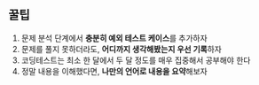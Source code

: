 ## 꿀팁
1. 문제 분석 단계에서 **충분히 예외 테스트 케이스**를 추가하자
2. 문제를 풀지 못하더라도, **어디까지 생각해봤는지 우선 기록**하자
3. 코딩테스트는 최소 한 달에서 두 달 정도를 매우 집중해서 공부해야 한다
4. 정말 내용을 이해했다면, **나만의 언어로 내용을 요약**해보자
